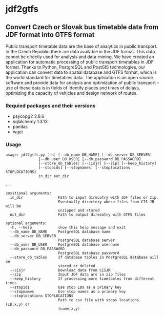 # jdf2gtfs
## Convert Czech or Slovak bus timetable data from JDF format into GTFS format

Public transport timetable data are the base of analytics in public transport. In the Czech Republic there are data available in the JDF format. This data cannot be directly used for analysis and data-mining. We have created an application for automatic processing of public transport timetables in JDF format. Thanks to Python, PostgreSQL and PostGIS technologies, our application can convert data to spatial database and GTFS format, which is the world standard for timetables data. The application is an open source software and provide data for analysis and optimization of public transport – use of these data is in fields of identify places and times of delays, optimizing the capacity of vehicles and design network of routes.

### Requied packages and their versions
* psycopg2  2.8.6
* sqlalchemy 1.3.13
* pandas
* wget

### Usage

```
usage: jdf2gtfs.py [-h] [--db_name DB_NAME] [--db_server DB_SERVER]
               [--db_user DB_USER] [--db_password DB_PASSWORD]
               [--store_db_tables] [--cisjr] [--zip] [--keep_history]
               [--stopids] [--stopnames] [--stoplocations STOPLOCATIONS]
               in_dir out_dir

...

positional arguments:
  in_dir                Path to input direcotry with JDF files or zip.
                        Eventually directory where files from CIS JR will be
                        unzipped and stored
  out_dir               Path to output direcotry with GTFS files

optional arguments:
  -h, --help            show this help message and exit
  --db_name DB_NAME     PostgreSQL database name
  --db_server DB_SERVER
                        PostgreSQL database server
  --db_user DB_USER     PostgreSQL database username
  --db_password DB_PASSWORD
                        PostgreSQL database password
  --store_db_tables     If database tables in PostgreSQL database will be
                        stored or deleted
  --cisjr               Download data from CISJR
  --zip                 Input JDF data are in zip files
  --keep_history        If processing more timetables from different times
  --stopids             Use stop IDs as a primary key
  --stopnames           Use stop names as a primary key
  --stoplocations STOPLOCATIONS
                        Path to csv file with stops locations. (ID,x,y) or
                        (name,x,y)
```
